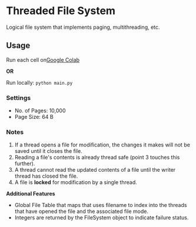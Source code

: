 # Threaded File System
Logical file system that implements paging, multithreading, etc.

## Usage
Run each cell on[Google Colab](https://colab.research.google.com/drive/1C33cZiobMuFcwgzpCEnobYj0jVThKL7Z?usp=sharing)

**OR**

Run locally: `python main.py`

### Settings
- No. of Pages: 10,000
- Page Size: 64 B

### Notes
1. If a thread opens a file for modification, the changes it makes will not be saved until it closes the file.
2. Reading a file's contents is already thread safe (point 3 touches this further).
3. A thread cannot read the updated contents of a file until the writer thread has closed the file.
4. A file is **locked** for modification by a single thread.

**Additional Features**
- Global File Table that maps that uses filename to index into the threads that have opened the file and the associated file mode.
- Integers are returned by the FileSystem object to indicate failure status.
